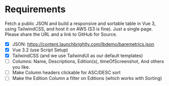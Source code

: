 # Requirements

Fetch a public JSON and build a responsive and sortable table in Vue 3, using TailwindCSS, and host it on AWS (S3 is fine). Just a single page. Please share the URL and a link to GitHub for Source.

- [x] JSON: https://content.launchbrightly.com/lbdemo/baremetrics.json
- [x] Vue 3.2 (use Script Setup)
- [x] TailwindCSS (and we use TailwindUI as our default templates)
- [ ] Columns: Name, Descriptions, Edition(s), timeOfScreenshot, And others you like.
- [ ] Make Column headers clickable for ASC/DESC sort
- [ ] Make the Edition Column a filter on Editions (which works with Sorting)
